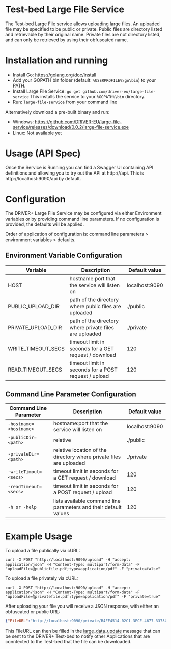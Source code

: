 # Test-bed Large File Service

The Test-bed Large File service allows uploading large files. An uploaded file may be specified to be public or private. Public files are directory listed and retrievable by their original name. Private files are not directory listed, and can only be retrieved by using their obfuscated name.

# Installation and running

* Install Go: https://golang.org/doc/install
* Add your GOPATH bin folder (default: `%USERPROFILE%\go\bin`) to your PATH.
* Install Large File Service: `go get github.com/driver-eu/large-file-service` This installs the service to your `%GOPATH%\bin` directory.
* Run: `large-file-service` from your command line

Alternatively download a pre-built binary and run:

* Windows: https://github.com/DRIVER-EU/large-file-service/releases/download/0.0.2/large-file-service.exe
* Linux: Not available yet

# Usage (API Spec)

Once the Service is Running you can find a Swagger UI containing API definitions and allowing you to try out the API at http://<hostname>/api. This is http://localhost:9090/api by default.

# Configuration

The DRIVER+ Large File Service may be configured via either Environment variables or by providing command line parameters. If no configuration is provided, the defaults will be applied.

Order of application of configuration is: command line parameters > environment variables > defaults.

## Environment Variable Configuration

| Variable           | Description                                                         | Default value  |
|--------------------|---------------------------------------------------------------------|----------------|
| HOST               | hostname:port that the service will listen on                       | localhost:9090 |
| PUBLIC_UPLOAD_DIR  | path of the directory where public files are uploaded               | ./public       |
| PRIVATE_UPLOAD_DIR | path of the directory where private files are uploaded              | ./private      |
| WRITE_TIMEOUT_SECS | timeout limit in seconds for a GET request / download               | 120            |
| READ_TIMEOUT_SECS  | timeout limit in seconds for a POST request / upload                | 120            |

## Command Line Parameter Configuration

| Command Line Parameter             | Description                                                         | Default value  |
|------------------------------------|---------------------------------------------------------------------|----------------|
| `-hostname=<hostname>`             | hostname:port that the service will listen on                       | localhost:9090 |
| `-publicDir=<path>`                | relative                                                            | ./public       |
| `-privateDir=<path>`               | relative location of the directory where private files are uploaded | ./private      |
| `-writeTimout=<secs>`              | timeout limit in seconds for a GET request / download               | 120            |
| `-readTimeout=<secs>`              | timeout limit in seconds for a POST request / upload                | 120            |
| `-h or -help`                      | lists available command line parameters and their default values    | 120            |

# Example Usage

To upload a file publically via cURL:

`curl -X POST "http://localhost:9090/upload" -H "accept: application/json" -H "Content-Type: multipart/form-data" -F "uploadFile=@publicfile.pdf;type=application/pdf" -F "private=false"`

To upload a file privately via cURL:

`curl -X POST "http://localhost:9090/upload" -H "accept: application/json" -H "Content-Type: multipart/form-data" -F "uploadFile=@privatefile.pdf;type=application/pdf" -F "private=true"`

After uploading your file you will receive a JSON response, with either an obfuscated or public URL:

```json
{"FileURL":"http://localhost:9090/private/B4FE4514-02C1-3FCE-4677-3373C7D5E914.pdf"}
```
This FileURL can then be filled in the [large_data_update](https://github.com/DRIVER-EU/avro-schemas/blob/master/core/large-data/system_large_data_update-value.avsc) message that can be sent to the DRIVER+ Test-bed to notify other Applications that are conntected to the Test-bed that the file can be downloaded.

